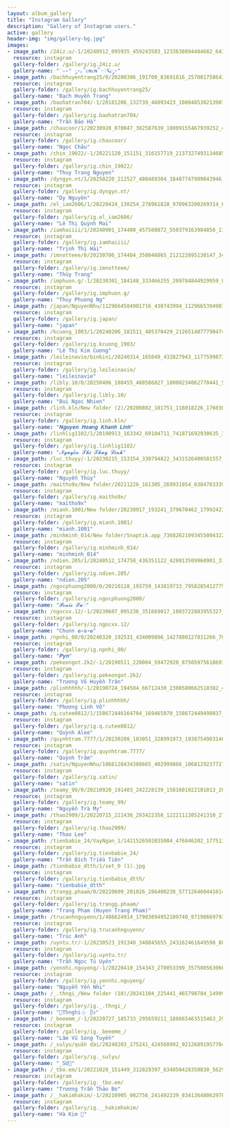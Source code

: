 ```yaml
---
layout: album_gallery
title: "Instagram Gallery"
description: "Gallery of Instagram users."
active: gallery
header-img: "img/gallery-bg.jpg"
images:
- image_path: /24iz.u/-1/20240912_095935_459243503_1233630894484682_643098887340002909_n.jpg
  resource: instagram
  gallery-folder: /gallery/ig.24iz.u/
  gallery-name: "˙✧˖° ༘⋆｡˚ᴜɴᴜɴ˚⋅♡🪐༘⋆"
- image_path: /bachhuyentrang25/0/20200306_191700_83691816_257081758643404_2821182209294011495_n.jpg
  resource: instagram
  gallery-folder: /gallery/ig.bachhuyentrang25/
  gallery-name: "Bạch Huyền Trang"
- image_path: /baohatran704/-1/20181206_132739_46093423_1080485302139078_8903431710154292737_n.jpg
  resource: instagram
  gallery-folder: /gallery/ig.baohatran704/
  gallery-name: "Trần Bảo Hà"
- image_path: /chaucoor/1/20230928_070047_382587639_18009155467939252_4731554120739510917_n.jpg
  resource: instagram
  gallery-folder: /gallery/ig.chaucoor/
  gallery-name: "Ngọc Châu"
- image_path: /chin_19022/-1/20221120_151151_316157719_2137327493134685_3187302902173809504_n.jpg
  resource: instagram
  gallery-folder: /gallery/ig.chin_19022/
  gallery-name: "Thuy Trang Nguyen"
- image_path: /dyngyn.nt/1/20250220_212527_480489304_18487747909043946_1699785561089507805_n.jpg
  resource: instagram
  gallery-folder: /gallery/ig.dyngyn.nt/
  gallery-name: "Dy Nguyên"
- image_path: /el_iam2606/1/20220424_130254_278961828_970963200269314_6475950310667013060_n.jpg
  resource: instagram
  gallery-folder: /gallery/ig.el_iam2606/
  gallery-name: "Lê Thị Quỳnh Mai"
- image_path: /iamhaiiii/1/20240901_174400_457508872_550379163984856_1159785860749409901_n.jpg
  resource: instagram
  gallery-folder: /gallery/ig.iamhaiiii/
  gallery-name: "Trịnh Thị Hải"
- image_path: /imnotteee/0/20230706_174404_358046865_212122895130147_3465706036350743692_n.jpg
  resource: instagram
  gallery-folder: /gallery/ig.imnotteee/
  gallery-name: "Thùy Trang"
- image_path: /imphuon.g/-1/20230301_184148_333466255_209784844929959_870494974932525911_n.jpg
  resource: instagram
  gallery-folder: /gallery/ig.imphuon.g/
  gallery-name: "Thuy Phuong Ng"
- image_path: /japan/NguyenNhu/1129664584901716_430743994_1129665394901635_8252488914385102092_n.jpg
  resource: instagram
  gallery-folder: /gallery/ig.japan/
  gallery-name: "japan"
- image_path: /kcuong_1903/1/20240206_181511_485370429_2126514077790474_4699931617037724680_n.jpg
  resource: instagram
  gallery-folder: /gallery/ig.kcuong_1903/
  gallery-name: "Lê Thị Kim Cương"
- image_path: /leileinavie/binkini/20240314_165049_432827943_1177599873225978_7764645924330358126_n.jpg
  resource: instagram
  gallery-folder: /gallery/ig.leileinavie/
  gallery-name: "leileinavie"
- image_path: /libly.10/0/20250406_180455_488586027_18000234062770441_5722253366666128126_n.jpg
  resource: instagram
  gallery-folder: /gallery/ig.libly.10/
  gallery-name: "Bui Ngoc Nhien"
- image_path: /linh.kln/New folder (2)/20200802_101751_116018226_1760308337450677_1968624485189741110_n.jpg
  resource: instagram
  gallery-folder: /gallery/ig.linh.kln/
  gallery-name: "𝑵𝒈𝒖𝒚𝒆𝒏 𝑯𝒐𝒂𝒏𝒈 𝑲𝒉𝒂𝒏𝒉 𝑳𝒊𝒏𝒉"
- image_path: /linhlig1102/1/20190913_163342_69104711_741871692930635_3799131313269528585_n.jpg
  resource: instagram
  gallery-folder: /gallery/ig.linhlig1102/
  gallery-name: "𝓝𝓰𝓾𝔂𝓮̂̃𝓷 𝓣𝓱𝓲̣ 𝓣𝓱𝓾𝔂̀ 𝓛𝓲𝓷𝓱"
- image_path: /luc.thuyy/-1/20230215_153154_330794822_3431526400501557_6258329910538261556_n.jpg
  resource: instagram
  gallery-folder: /gallery/ig.luc.thuyy/
  gallery-name: "Nguyễn Thùy"
- image_path: /maitho9x/New folder/20211226_161305_269931054_638478333937857_3764819903471248887_n.jpg
  resource: instagram
  gallery-folder: /gallery/ig.maitho9x/
  gallery-name: "maitho9x"
- image_path: /mianh.1001/New folder/20230917_193241_379670462_17992423343214000_28079941155144246_n.jpg
  resource: instagram
  gallery-folder: /gallery/ig.mianh.1001/
  gallery-name: "mianh.1001"
- image_path: /minhminh_014/New folder/Snaptik.app_73682621093455004322.jpg
  resource: instagram
  gallery-folder: /gallery/ig.minhminh_014/
  gallery-name: "minhminh_014"
- image_path: /ndien.205/1/20240512_174758_436351122_428013509968901_314200927198893975_n.jpg
  resource: instagram
  gallery-folder: /gallery/ig.ndien.205/
  gallery-name: "ndien.205"
- image_path: /ngocphuong2000/0/20210128_193759_143819733_795828541277583_366600557517428699_n.jpg
  resource: instagram
  gallery-folder: /gallery/ig.ngocphuong2000/
  gallery-name: "𝓟𝓸𝓷𝓲𝓮 𝓢𝓾♡"
- image_path: /ngocxx.12/-1/20230607_095236_351669017_1003722883955327_5763973491815017961_n.jpg
  resource: instagram
  gallery-folder: /gallery/ig.ngocxx.12/
  gallery-name: "Chunn ✿∘ɷ∘✿"
- image_path: /npnhi_00/0/20240320_192531_434009896_1427880127831266_7010472295001184862_n.jpg
  resource: instagram
  gallery-folder: /gallery/ig.npnhi_00/
  gallery-name: "𝑷𝒚𝒏"
- image_path: /pekeongot.2k2/-1/20190511_220004_59472920_875059756186911_6947914656426542006_n.jpg
  resource: instagram
  gallery-folder: /gallery/ig.pekeongot.2k2/
  gallery-name: "Trương Võ Huyền Trân"
- image_path: /plinhhhhh/-1/20190724_194504_66712430_2308580662510382_469962428154578004_n.jpg
  resource: instagram
  gallery-folder: /gallery/ig.plinhhhhh/
  gallery-name: "Phương Linh Võ"
- image_path: /q.cutee0812/1/158672446164704_169465070_158672449498037_4593768615840575763_n.jpg
  resource: instagram
  gallery-folder: /gallery/ig.q.cutee0812/
  gallery-name: "Quỳnh Alee"
- image_path: /quynhtram.7777/1/20230208_103051_328991973_1938754903140889_1638979020206482867_n.jpg
  resource: instagram
  gallery-folder: /gallery/ig.quynhtram.7777/
  gallery-name: "Quỳnh Trâm"
- image_path: /satin/NguyenNhu/1068128434388665_402999866_1068129237721918_2774767527195796319_n.jpg
  resource: instagram
  gallery-folder: /gallery/ig.satin/
  gallery-name: "satin"
- image_path: /teamy_99/0/20210920_191403_242228139_1581601022181013_2038206486455308856_n.jpg
  resource: instagram
  gallery-folder: /gallery/ig.teamy_99/
  gallery-name: "Nguyễn Trà My"
- image_path: /thao2909/1/20220715_221436_293422358_1222111385241310_2700192611193198812_n.jpg
  resource: instagram
  gallery-folder: /gallery/ig.thao2909/
  gallery-name: "Thao Lee"
- image_path: /tienbabie_24/VayNgan_1/1421526502035004_476846202_1775137220007262_995517188093929203_n.jpg
  resource: instagram
  gallery-folder: /gallery/ig.tienbabie_24/
  gallery-name: "Trần Bích Triều Tiên"
- image_path: /tienbabie_dtth/1/set_0 (1).jpg
  resource: instagram
  gallery-folder: /gallery/ig.tienbabie_dtth/
  gallery-name: "tienbabie_dtth"
- image_path: /trangg.phaam/0/20220609_201026_286400238_577126460441014_2008822719025806882_n.jpg
  resource: instagram
  gallery-folder: /gallery/ig.trangg.phaam/
  gallery-name: "Trang Phạm (Huyen Trang Pham)"
- image_path: /trucanhnguyenn/1/486624914_17903894952109740_8719866979350289535_n.jpg
  resource: instagram
  gallery-folder: /gallery/ig.trucanhnguyenn/
  gallery-name: "Trúc Anh"
- image_path: /uyntu.tr/-1/20230523_191340_348845655_243162461649598_8833001784888118270_n.jpg
  resource: instagram
  gallery-folder: /gallery/ig.uyntu.tr/
  gallery-name: "Trần Ngọc Tú Uyên"
- image_path: /yennhi.nguyeng/-1/20220410_154343_278053399_357580563066843_1359707325887893549_n.jpg
  resource: instagram
  gallery-folder: /gallery/ig.yennhi.nguyeng/
  gallery-name: "Nguyễn Yến Nhi"
- image_path: /_.thngi_/New folder (10)/20241104_225441_465798784_1499909254027382_9193452909904676490_n.jpg
  resource: instagram
  gallery-folder: /gallery/ig._.thngi_/
  gallery-name: "🐚Thnghi𓇼 ᥫ᭡"
- image_path: /_beeemm_/-1/20220727_185733_295659211_188665463515463_2947209009069416101_n.jpg
  resource: instagram
  gallery-folder: /gallery/ig._beeemm_/
  gallery-name: "Lâm Vũ Song Tuyến"
- image_path: /_sulyu/quần dài/20240203_175241_424560992_921268919577047_8169774877679407313_n.jpg
  resource: instagram
  gallery-folder: /gallery/ig._sulyu/
  gallery-name: "_SU🎀"
- image_path: /_tbo.em/1/20221028_151449_312829397_634050428358030_5629274324396254580_n.jpg
  resource: instagram
  gallery-folder: /gallery/ig._tbo.em/
  gallery-name: "Trương Trần Thảo Bo"
- image_path: /__hakimhakim/-1/20210905_002756_241492239_834136480629786_2891625760871982240_n.jpg
  resource: instagram
  gallery-folder: /gallery/ig.__hakimhakim/
  gallery-name: "Hà Kim 🧸"
---
```

